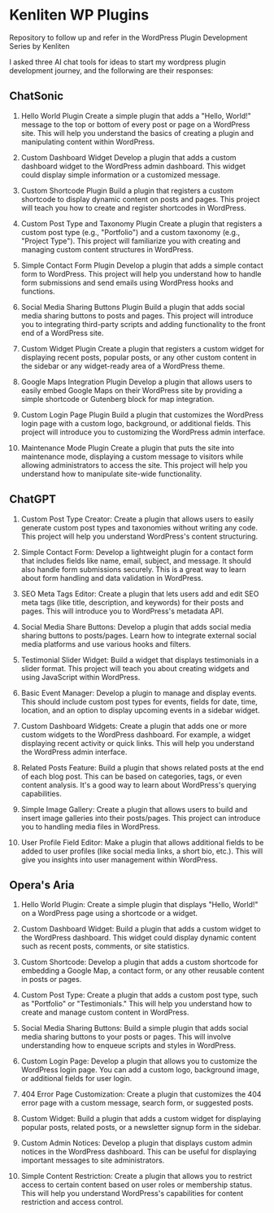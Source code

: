 # Kenliten WP Plugins

Repository to follow up and refer in the WordPress Plugin Development Series by Kenliten

I asked three AI chat tools for ideas to start my wordpress plugin development journey, and the follorwing are their responses:

## ChatSonic

1. Hello World Plugin
    Create a simple plugin that adds a "Hello, World!" message to the top or bottom of every post or page on a WordPress site. This will help you understand the basics of creating a plugin and manipulating content within WordPress.

2. Custom Dashboard Widget
    Develop a plugin that adds a custom dashboard widget to the WordPress admin dashboard. This widget could display simple information or a customized message.

3. Custom Shortcode Plugin
    Build a plugin that registers a custom shortcode to display dynamic content on posts and pages. This project will teach you how to create and register shortcodes in WordPress.

4. Custom Post Type and Taxonomy Plugin
    Create a plugin that registers a custom post type (e.g., "Portfolio") and a custom taxonomy (e.g., "Project Type"). This project will familiarize you with creating and managing custom content structures in WordPress.

5. Simple Contact Form Plugin
    Develop a plugin that adds a simple contact form to WordPress. This project will help you understand how to handle form submissions and send emails using WordPress hooks and functions.

6. Social Media Sharing Buttons Plugin
    Build a plugin that adds social media sharing buttons to posts and pages. This project will introduce you to integrating third-party scripts and adding functionality to the front end of a WordPress site.

7. Custom Widget Plugin
    Create a plugin that registers a custom widget for displaying recent posts, popular posts, or any other custom content in the sidebar or any widget-ready area of a WordPress theme.

8. Google Maps Integration Plugin
    Develop a plugin that allows users to easily embed Google Maps on their WordPress site by providing a simple shortcode or Gutenberg block for map integration.

9. Custom Login Page Plugin
    Build a plugin that customizes the WordPress login page with a custom logo, background, or additional fields. This project will introduce you to customizing the WordPress admin interface.

10. Maintenance Mode Plugin
    Create a plugin that puts the site into maintenance mode, displaying a custom message to visitors while allowing administrators to access the site. This project will help you understand how to manipulate site-wide functionality.

## ChatGPT

1. Custom Post Type Creator: Create a plugin that allows users to easily generate custom post types and taxonomies without writing any code. This project will help you understand WordPress's content structuring.

2. Simple Contact Form: Develop a lightweight plugin for a contact form that includes fields like name, email, subject, and message. It should also handle form submissions securely. This is a great way to learn about form handling and data validation in WordPress.

3. SEO Meta Tags Editor: Create a plugin that lets users add and edit SEO meta tags (like title, description, and keywords) for their posts and pages. This will introduce you to WordPress's metadata API.

4. Social Media Share Buttons: Develop a plugin that adds social media sharing buttons to posts/pages. Learn how to integrate external social media platforms and use various hooks and filters.

5. Testimonial Slider Widget: Build a widget that displays testimonials in a slider format. This project will teach you about creating widgets and using JavaScript within WordPress.

6. Basic Event Manager: Develop a plugin to manage and display events. This should include custom post types for events, fields for date, time, location, and an option to display upcoming events in a sidebar widget.

7. Custom Dashboard Widgets: Create a plugin that adds one or more custom widgets to the WordPress dashboard. For example, a widget displaying recent activity or quick links. This will help you understand the WordPress admin interface.

8. Related Posts Feature: Build a plugin that shows related posts at the end of each blog post. This can be based on categories, tags, or even content analysis. It's a good way to learn about WordPress's querying capabilities.

9. Simple Image Gallery: Create a plugin that allows users to build and insert image galleries into their posts/pages. This project can introduce you to handling media files in WordPress.

10. User Profile Field Editor: Make a plugin that allows additional fields to be added to user profiles (like social media links, a short bio, etc.). This will give you insights into user management within WordPress.

## Opera's Aria

1. Hello World Plugin: Create a simple plugin that displays "Hello, World!" on a WordPress page using a shortcode or a widget.

2. Custom Dashboard Widget: Build a plugin that adds a custom widget to the WordPress dashboard. This widget could display dynamic content such as recent posts, comments, or site statistics.

3. Custom Shortcode: Develop a plugin that adds a custom shortcode for embedding a Google Map, a contact form, or any other reusable content in posts or pages.

4. Custom Post Type: Create a plugin that adds a custom post type, such as "Portfolio" or "Testimonials." This will help you understand how to create and manage custom content in WordPress.

5. Social Media Sharing Buttons: Build a simple plugin that adds social media sharing buttons to your posts or pages. This will involve understanding how to enqueue scripts and styles in WordPress.

6. Custom Login Page: Develop a plugin that allows you to customize the WordPress login page. You can add a custom logo, background image, or additional fields for user login.

7. 404 Error Page Customization: Create a plugin that customizes the 404 error page with a custom message, search form, or suggested posts.

8. Custom Widget: Build a plugin that adds a custom widget for displaying popular posts, related posts, or a newsletter signup form in the sidebar.

9. Custom Admin Notices: Develop a plugin that displays custom admin notices in the WordPress dashboard. This can be useful for displaying important messages to site administrators.

10. Simple Content Restriction: Create a plugin that allows you to restrict access to certain content based on user roles or membership status. This will help you understand WordPress's capabilities for content restriction and access control.
